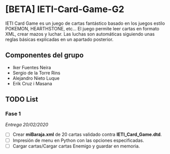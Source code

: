 # **[BETA]** IETI-Card-Game-G2
IETI Card Game es un juego de cartas fantástico basado en los juegos estilo POKEMON, HEARTHSTONE, etc... El juego permite leer cartas en formato XML, crear mazos y luchar. Las luchas son automáticas siguiendo unas reglas básicas explicadas en un apartado posterior.
## Componentes del grupo
- Iker Fuentes Neira
- Sergio de la Torre Rins
- Alejandro Nieto Luque
- Erik Cruz i Masana
## TODO List
### Fase 1
*Entrega 20/02/2020*
- [ ] Crear  **miBaraja.xml** de 20 cartas validado contra **IETI_Card_Game.dtd**.
- [ ] Impresión de menu en Python con las opciones especificadas.
- [ ] Cargar cartas/Cargar cartas Enemigo y guardar en memoria.